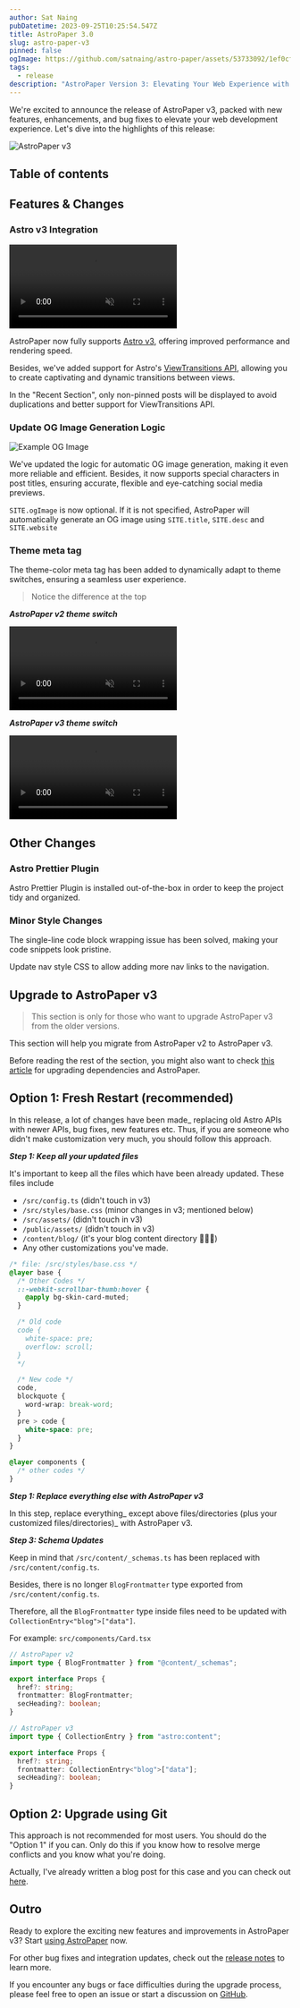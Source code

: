 ```yaml
---
author: Sat Naing
pubDatetime: 2023-09-25T10:25:54.547Z
title: AstroPaper 3.0
slug: astro-paper-v3
pinned: false
ogImage: https://github.com/satnaing/astro-paper/assets/53733092/1ef0cf03-8137-4d67-ac81-84a032119e3a
tags:
  - release
description: "AstroPaper Version 3: Elevating Your Web Experience with Astro v3 and Seamless View Transitions"
---
```


We're excited to announce the release of AstroPaper v3, packed with new features, enhancements, and bug fixes to elevate your web development experience. Let's dive into the highlights of this release:

![AstroPaper v3](@assets/images/AstroPaper-v3.png)

## Table of contents

## Features & Changes

### Astro v3 Integration

<video autoplay loop="loop" muted="muted" plays-inline="true">
  <source src="https://github.com/satnaing/astro-paper/assets/53733092/18fdb604-1ca3-41a0-8372-1367759091ff" type="video/mp4">
  <!-- <source src="/assets/docs/astro-paper-v3-view-transitions-demo.mp4" type="video/mp4"> -->
</video>

AstroPaper now fully supports [Astro v3](https://astro.build/blog/astro-3/), offering improved performance and rendering speed.

Besides, we've added support for Astro's [ViewTransitions API](https://docs.astro.build/en/guides/view-transitions/), allowing you to create captivating and dynamic transitions between views.

In the "Recent Section", only non-pinned posts will be displayed to avoid duplications and better support for ViewTransitions API.

### Update OG Image Generation Logic

![Example OG Image](https://user-images.githubusercontent.com/40914272/269252964-a0dc6735-80f7-41ed-8e74-4d4d70f96891.png)

We've updated the logic for automatic OG image generation, making it even more reliable and efficient. Besides, it now supports special characters in post titles, ensuring accurate, flexible and eye-catching social media previews.

`SITE.ogImage` is now optional. If it is not specified, AstroPaper will automatically generate an OG image using `SITE.title`, `SITE.desc` and `SITE.website`

### Theme meta tag

The theme-color meta tag has been added to dynamically adapt to theme switches, ensuring a seamless user experience.

> Notice the difference at the top

**_AstroPaper v2 theme switch_**

<video autoplay loop="loop" muted="muted" plays-inline="true">
  <source src="https://github.com/satnaing/astro-paper/assets/53733092/3ab5a1e8-1891-4264-a5bb-0ded69143c1a" type="video/mp4">
</video>

**_AstroPaper v3 theme switch_**

<video autoplay loop="loop" muted="muted" plays-inline="true">
  <source src="https://github.com/satnaing/astro-paper/assets/53733092/8ac9deb8-d1f8-4029-86bd-6aa0def380b4" type="video/mp4">
</video>

## Other Changes

### Astro Prettier Plugin

Astro Prettier Plugin is installed out-of-the-box in order to keep the project tidy and organized.

### Minor Style Changes

The single-line code block wrapping issue has been solved, making your code snippets look pristine.

Update nav style CSS to allow adding more nav links to the navigation.

## Upgrade to AstroPaper v3

> This section is only for those who want to upgrade AstroPaper v3 from the older versions.

This section will help you migrate from AstroPaper v2 to AstroPaper v3.

Before reading the rest of the section, you might also want to check [this article](https://astro-paper.pages.dev/posts/how-to-update-dependencies/) for upgrading dependencies and AstroPaper.

## Option 1: Fresh Restart (recommended)

In this release, a lot of changes have been made\_ replacing old Astro APIs with newer APIs, bug fixes, new features etc. Thus, if you are someone who didn't make customization very much, you should follow this approach.

**_Step 1: Keep all your updated files_**

It's important to keep all the files which have been already updated. These files include

- `/src/config.ts` (didn't touch in v3)
- `/src/styles/base.css` (minor changes in v3; mentioned below)
- `/src/assets/` (didn't touch in v3)
- `/public/assets/` (didn't touch in v3)
- `/content/blog/` (it's your blog content directory 🤷🏻‍♂️)
- Any other customizations you've made.

```css
/* file: /src/styles/base.css */
@layer base {
  /* Other Codes */
  ::-webkit-scrollbar-thumb:hover {
    @apply bg-skin-card-muted;
  }

  /* Old code
  code {
    white-space: pre;
    overflow: scroll;
  } 
  */

  /* New code */
  code,
  blockquote {
    word-wrap: break-word;
  }
  pre > code {
    white-space: pre;
  }
}

@layer components {
  /* other codes */
}
```

**_Step 1: Replace everything else with AstroPaper v3_**

In this step, replace everything\_ except above files/directories (plus your customized files/directories)\_ with AstroPaper v3.

**_Step 3: Schema Updates_**

Keep in mind that `/src/content/_schemas.ts` has been replaced with `/src/content/config.ts`.

Besides, there is no longer `BlogFrontmatter` type exported from `/src/content/config.ts`.

Therefore, all the `BlogFrontmatter` type inside files need to be updated with `CollectionEntry<"blog">["data"]`.

For example: `src/components/Card.tsx`

```ts
// AstroPaper v2
import type { BlogFrontmatter } from "@content/_schemas";

export interface Props {
  href?: string;
  frontmatter: BlogFrontmatter;
  secHeading?: boolean;
}
```

```ts
// AstroPaper v3
import type { CollectionEntry } from "astro:content";

export interface Props {
  href?: string;
  frontmatter: CollectionEntry<"blog">["data"];
  secHeading?: boolean;
}
```

## Option 2: Upgrade using Git

This approach is not recommended for most users. You should do the "Option 1" if you can. Only do this if you know how to resolve merge conflicts and you know what you're doing.

Actually, I've already written a blog post for this case and you can check out [here](https://astro-paper.pages.dev/posts/how-to-update-dependencies/#updating-astropaper-using-git).

## Outro

Ready to explore the exciting new features and improvements in AstroPaper v3? Start [using AstroPaper](https://github.com/satnaing/astro-paper) now.

For other bug fixes and integration updates, check out the [release notes](https://github.com/satnaing/astro-paper/releases/tag/v3.0.0) to learn more.

If you encounter any bugs or face difficulties during the upgrade process, please feel free to open an issue or start a discussion on [GitHub](https://github.com/satnaing/astro-paper).
